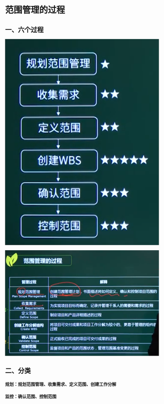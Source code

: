 # 范围管理的过程

## 一、六个过程

![image-20210323140938586](../picture/image-20210323140938586.png)



![image-20210323141139953](../picture/image-20210323141139953.png)

## 二、分类

#### 规划：规划范围管理、收集需求、定义范围、创建工作分解

#### 监控：确认范围、控制范围















































